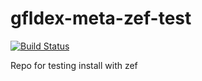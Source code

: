 # gfldex-meta-zef-test
[![Build Status](https://travis-ci.org/gfldex/gfldex-meta-zef-test.svg?branch=master)](https://travis-ci.org/gfldex/gfldex-meta-zef-test)

Repo for testing install with zef
